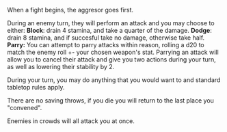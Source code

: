 When a fight begins, the aggresor goes first.

During an enemy turn, they will perform an attack and you may choose to either:
**Block**: drain 4 stamina, and take a quarter of the damage.
**Dodge**: drain 8 stamina, and if succesful take no damage, otherwise take half.
**Parry:** You can attempt to parry attacks within reason, rolling a d20 to match the enemy roll +- your chosen weapon's stat.  Parrying an attack will allow you to cancel their attack and give you two actions during your turn, as well as lowering their stability by 2.

During your turn, you may do anything that you would want to and standard tabletop rules apply.

There are no saving throws, if you die you will return to the last place you "convened".

Enemies in crowds will all attack you at once.